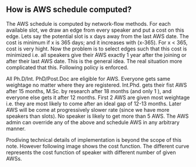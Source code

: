 ## How is AWS schedule computed? 

The AWS schedule is computed by network-flow methods. For each available slot,
we draw an edge from every speaker and put a cost on this edge. Lets say the
potential slot is x days away from the last AWS date. The cost is minimum if x
is 365 days; and it increases with (x-365). For x < 365, cost is very hight.
Now the problem is to select edges such that this cost is minimized i.e. all
speakers give their AWS exactly 1 year after the joining or after their last AWS
date. This is the general idea. The real situation more complicated that this.
Following policy is enforced.

All Ph.D/Int. PhD/Post.Doc are eligible for AWS. Everyone gets same weightage no
matter where they are registered.  Int.Phd. gets their fist AWS after 15 months,
M.Sc. by research after 18 months (and only 1 ), and everyone else gets it after
12 months.  First 2 AWS are given most weightage i.e. they are most likely to
come after an ideal gap of 12-13 months. Later AWS will be come at progressively
slower rate (since we have more speakers than slots).  No speaker is likely to
get more than 5 AWS.  The AWS admin can override any of the above and schedule
AWS in any arbitrary manner.

Prodiving technical details of implementation is beyond the scope of this note.
However following image shows the cost function. The different curve represents
the cost function of speaker with different number of given AWSs.

